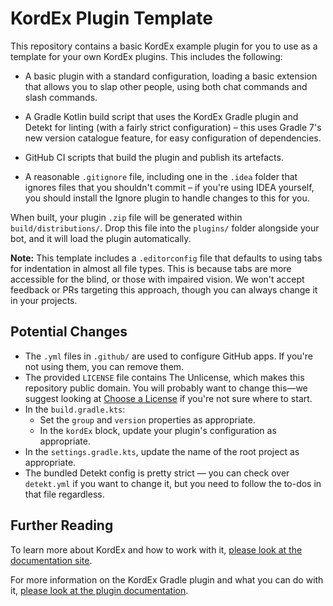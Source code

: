 # KordEx Plugin Template

This repository contains a basic KordEx example plugin for you to use as a template for your own KordEx plugins. This
includes the following:

- A basic plugin with a standard configuration, loading a basic extension that allows you to slap other people, using
  both chat commands and slash commands.

- A Gradle Kotlin build script that uses the KordEx Gradle plugin and Detekt for linting (with a
  fairly strict configuration) – this uses Gradle 7's new version catalogue feature, for easy configuration of
  dependencies.
- GitHub CI scripts that build the plugin and publish its artefacts.
- A reasonable `.gitignore` file, including one in the `.idea` folder that ignores files that you shouldn't commit –
  if you're using IDEA yourself, you should install the Ignore plugin to handle changes to this for you.

When built, your plugin `.zip` file will be generated within `build/distributions/`.
Drop this file into the `plugins/` folder alongside your bot, and it will load the plugin automatically.

**Note:** This template includes a `.editorconfig` file that defaults to using tabs for indentation in almost all file
types. This is because tabs are more accessible for the blind, or those with impaired vision. We won't accept
feedback or PRs targeting this approach, though you can always change it in your projects.

## Potential Changes

- The `.yml` files in `.github/` are used to configure GitHub apps. If you're not using them, you can remove them.
- The provided `LICENSE` file contains The Unlicense, which makes this repository public domain. You will probably want
  to change this—we suggest looking at [Choose a License](https://choosealicense.com/) if you're not sure where to
  start.
- In the `build.gradle.kts`:
  - Set the `group` and `version` properties as appropriate.
  - In the `kordEx` block, update your plugin's configuration as appropriate.
- In the `settings.gradle.kts`, update the name of the root project as appropriate.
- The bundled Detekt config is pretty strict — you can check over `detekt.yml` if you want to change it, but you need to
  follow the to-dos in that file regardless.

## Further Reading

To learn more about KordEx and how to work with it, [please look at the documentation site](https://docs.kordex.dev).

For more information on the KordEx Gradle plugin and what you can do with it,
[please look at the plugin documentation](https://docs.kordex.dev/kordex-plugin.html).
